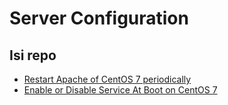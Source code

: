 # Server Configuration

## Isi repo
- [Restart Apache of CentOS 7 periodically](crontab-restart-apache-periodic.md)  
- [Enable or Disable Service At Boot on CentOS 7](https://ma.ttias.be/enable-disable-service-at-boot-on-centos-7/)  
  